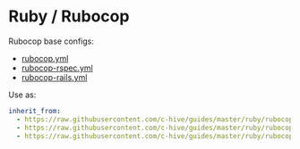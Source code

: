 # Ruby / Rubocop

Rubocop base configs:
- [rubocop.yml](rubocop.yml)
- [rubocop-rspec.yml](rubocop-rspec.yml)
- [rubocop-rails.yml](rubocop-rails.yml)

Use as:
```yml
inherit_from:
  - https://raw.githubusercontent.com/c-hive/guides/master/ruby/rubocop.yml
  - https://raw.githubusercontent.com/c-hive/guides/master/ruby/rubocop-rspec.yml
  - https://raw.githubusercontent.com/c-hive/guides/master/ruby/rubocop-rails.yml
```
